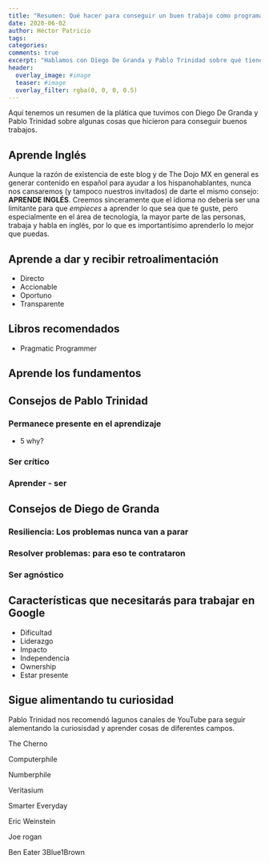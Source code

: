 ```yaml
---
title: "Resumen: Qué hacer para conseguir un buen trabajo como programador"
date: 2020-06-02
author: Héctor Patricio
tags:
categories:
comments: true
excerpt: "Hablamos con Diego De Granda y Pablo Trinidad sobre qué tienes que hacer para conseguit un buen trabajo en tecnología. Aquí tienes un resumen."
header:
  overlay_image: #image
  teaser: #image
  overlay_filter: rgba(0, 0, 0, 0.5)
---
```


Aquí tenemos un resumen de la plática que tuvimos con Diego De Granda y Pablo Trinidad sobre algunas cosas que hicieron para conseguir buenos trabajos.

## Aprende Inglés

Aunque la razón de existencia de este blog y de The Dojo MX en general es generar contenido en español para ayudar a los hispanohablantes, nunca nos cansaremos (y tampoco nuestros invitados) de darte el mismo consejo: **APRENDE INGLÉS**. Creemos sinceramente que el idioma no debería ser una limitante para que _empieces_ a aprender lo que sea que te guste, pero especialmente en el área de tecnología, la mayor parte de las personas, trabaja y habla en inglés, por lo que es importantísimo aprenderlo lo mejor que puedas.


## Aprende a dar y recibir retroalimentación


- Directo
- Accionable
- Oportuno
- Transparente



## Libros recomendados

* Pragmatic Programmer



## Aprende los fundamentos


## Consejos de Pablo Trinidad


### Permanece presente en el aprendizaje

 - 5 why?
### Ser crítico
### Aprender - ser



## Consejos de Diego de Granda

### Resiliencia: Los problemas nunca van a parar
###  Resolver problemas: para eso te contrataron
### Ser agnóstico

## Características que necesitarás para trabajar en Google

* Dificultad
* Liderazgo
* Impacto
* Independencia
* Ownership
* Estar presente


## Sigue alimentando tu curiosidad


Pablo Trinidad nos recomendó lagunos canales de YouTube para seguir alementando la curiosisdad y aprender cosas de diferentes campos.


The Cherno

Computerphile

Numberphile

Veritasium

Smarter Everyday

Eric Weinstein

Joe rogan

Ben Eater
3Blue1Brown

